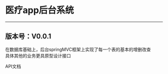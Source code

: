 # 医疗app后台系统 #

----------
## 版本号：V0.0.1 ##

在数据库基础上，后台springMVC框架上实现了每一个表的基本的增删改查  
具体其他的业务更具原型设计接口


API文档
